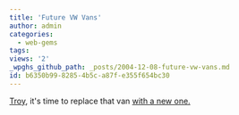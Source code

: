 ```yaml
---
title: 'Future VW Vans'
author: admin
categories:
  - web-gems
tags: 
views: '2'
_wpghs_github_path: _posts/2004-12-08-future-vw-vans.md
id: b6350b99-8285-4b5c-a87f-e355f654bc30
---
```

<p><a href="http://www.20six.co.uk/troyshantz">Troy</a>, it's time to replace that van <a href="http://www.jalopnik.com/cars/concept-cars/index.php#camping-out-in-the-future-verdiers-westfalia-concept-027083">with a new one.</a></p>
